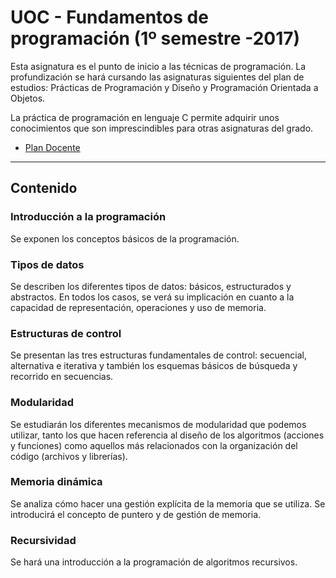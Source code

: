 # UOC - Fundamentos de programación (1º semestre -2017)

Esta asignatura es el punto de inicio a las técnicas de programación. La profundización se hará cursando las asignaturas siguientes del plan de estudios: Prácticas de Programación y Diseño y Programación Orientada a Objetos.

La práctica de programación en lenguaje C permite adquirir unos conocimientos que son imprescindibles para otras asignaturas del grado.

* [Plan Docente](http://cv.uoc.edu/tren/trenacc/web/GAT_EXP.PLANDOCENTE?any_academico=20171&cod_asignatura=75.554&idioma=CAS&pagina=PD_PREV_SECRE)

***

## Contenido

### Introducción a la programación

  Se exponen  los conceptos básicos de la programación.

### Tipos de datos

  Se describen los diferentes tipos de datos: básicos, estructurados y abstractos. En todos los casos, se verá su implicación en cuanto a la capacidad de representación, operaciones y uso de memoria.

### Estructuras de control

  Se presentan las tres estructuras fundamentales de control: secuencial, alternativa e iterativa y también los esquemas básicos de búsqueda y recorrido en secuencias.

### Modularidad

  Se estudiarán los diferentes mecanismos de modularidad que podemos utilizar, tanto los que hacen referencia al diseño de los algoritmos (acciones y funciones) como aquellos más relacionados con la organización del código (archivos y librerías).

### Memoria dinámica

  Se analiza cómo hacer una gestión explícita de la memoria que se utiliza. Se introducirá el concepto de puntero y de gestión de memoria.

### Recursividad

  Se hará una introducción a la programación de algoritmos recursivos.
